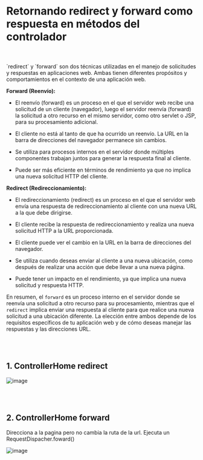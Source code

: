 # Retornando redirect y forward como respuesta en métodos del controlador 

<br>
<br>
`redirect` y `forward` son dos técnicas utilizadas en el manejo de solicitudes y respuestas en aplicaciones web. Ambas tienen diferentes propósitos y comportamientos en el contexto de una aplicación web.

**Forward (Reenvío):**

- El reenvío (forward) es un proceso en el que el servidor web recibe una solicitud de un cliente (navegador), luego el servidor reenvía (forward) la solicitud a otro recurso en el mismo servidor, como otro servlet o JSP, para su procesamiento adicional.

- El cliente no está al tanto de que ha ocurrido un reenvío. La URL en la barra de direcciones del navegador permanece sin cambios.

- Se utiliza para procesos internos en el servidor donde múltiples componentes trabajan juntos para generar la respuesta final al cliente.

- Puede ser más eficiente en términos de rendimiento ya que no implica una nueva solicitud HTTP del cliente.

**Redirect (Redireccionamiento):**

- El redireccionamiento (redirect) es un proceso en el que el servidor web envía una respuesta de redireccionamiento al cliente con una nueva URL a la que debe dirigirse.

- El cliente recibe la respuesta de redireccionamiento y realiza una nueva solicitud HTTP a la URL proporcionada.

- El cliente puede ver el cambio en la URL en la barra de direcciones del navegador.

- Se utiliza cuando deseas enviar al cliente a una nueva ubicación, como después de realizar una acción que debe llevar a una nueva página.

- Puede tener un impacto en el rendimiento, ya que implica una nueva solicitud y respuesta HTTP.

En resumen, el `forward` es un proceso interno en el servidor donde se reenvía una solicitud a otro recurso para su procesamiento, mientras que el `redirect` implica enviar una respuesta al cliente para que realice una nueva solicitud a una ubicación diferente. La elección entre ambos depende de los requisitos específicos de tu aplicación web y de cómo deseas manejar las respuestas y las direcciones URL.

<br>
<br>

## 1. ControllerHome redirect

![image](https://user-images.githubusercontent.com/31961588/219504329-3763e108-843b-4c4a-ae7d-e1ef155b9113.png)

<br>
<br>

## 2. ControllerHome forward

Direcciona a la pagina pero no cambia la ruta de la url. Ejecuta un RequestDispacher.foward() 

![image](https://user-images.githubusercontent.com/31961588/219504090-91a19e3e-a245-4380-8f9f-1bfecf13baf3.png)

<br>
<br>